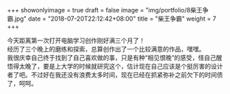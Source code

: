 +++
showonlyimage = true
draft = false
image = "img/portfolio/8柴王争霸.jpg"
date = "2018-07-20T22:12:42+08:00"
title = "柴王争霸"
weight = 7
+++

今天距离第一次打开电脑学习创作刚好满三个月了！  
经历了三个晚上的磨练和探索，总算创作出了一个比较满意的作品，嘿嘿。  
我很庆幸自己终于找到了自己喜欢做的事，只是有种“相见恨晚”的感受，怪自己醒悟得太晚了，要是上大学的时候就研究这个，估计现在自己应该是个挺厉害的设计者了吧。不过好在我还没有浪费太多时间，现在已经在抓紧弥补之前欠下的时间债了，呵呵。